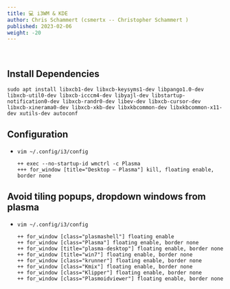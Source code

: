```yaml
---
title: 💻 i3WM & KDE
author: Chris Schammert (csmertx -- Christopher Schammert )
published: 2023-02-06
weight: -20
---
```


<!-- The content of this website was written by Christopher Schammert aka Chris Schammert -->

<br />

## Install Dependencies

```
sudo apt install libxcb1-dev libxcb-keysyms1-dev libpango1.0-dev libxcb-util0-dev libxcb-icccm4-dev libyajl-dev libstartup-notification0-dev libxcb-randr0-dev libev-dev libxcb-cursor-dev libxcb-xinerama0-dev libxcb-xkb-dev libxkbcommon-dev libxkbcommon-x11-dev xutils-dev autoconf
```

## Configuration

- ```vim ~/.config/i3/config```

    ```
    ++ exec --no-startup-id wmctrl -c Plasma
    +++ for_window [title="Desktop — Plasma"] kill, floating enable, border none
    ```

## Avoid tiling popups, dropdown windows from plasma

- ```vim ~/.config/i3/config```

    ```
    ++ for_window [class="plasmashell"] floating enable
    ++ for_window [class="Plasma"] floating enable, border none
    ++ for_window [title="plasma-desktop"] floating enable, border none
    ++ for_window [title="win7"] floating enable, border none
    ++ for_window [class="krunner"] floating enable, border none
    ++ for_window [class="Kmix"] floating enable, border none
    ++ for_window [class="Klipper"] floating enable, border none
    ++ for_window [class="Plasmoidviewer"] floating enable, border none 
    ```
